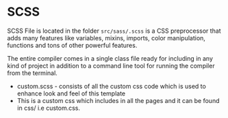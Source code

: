 # SCSS

SCSS File is located in the folder `src/sass/.scss` is a CSS preprocessor that adds many features like variables, mixins, imports, color manipulation, functions and tons of other powerful features.

The entire compiler comes in a single class file ready for including in any kind of project in addition to a command line tool for running the compiler from the terminal.

* custom.scss - consists of all the custom css code which is used to enhance look and feel of this template
* This is a custom css which includes in all the pages and it can be found in css/ i.e custom.css.

